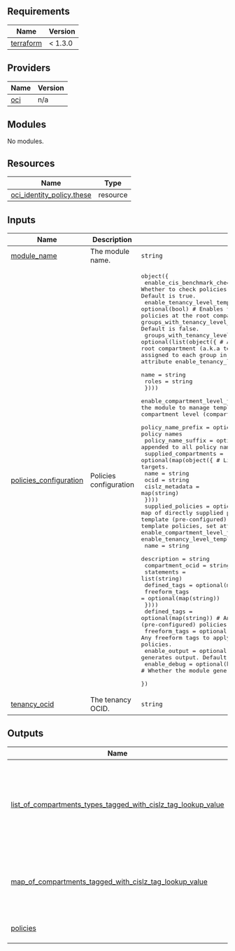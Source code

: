 ## Requirements

| Name | Version |
|------|---------|
| <a name="requirement_terraform"></a> [terraform](#requirement\_terraform) | < 1.3.0 |

## Providers

| Name | Version |
|------|---------|
| <a name="provider_oci"></a> [oci](#provider\_oci) | n/a |

## Modules

No modules.

## Resources

| Name | Type |
|------|------|
| [oci_identity_policy.these](https://registry.terraform.io/providers/oracle/oci/latest/docs/resources/identity_policy) | resource |

## Inputs

| Name | Description | Type | Default | Required |
|------|-------------|------|---------|:--------:|
| <a name="input_module_name"></a> [module\_name](#input\_module\_name) | The module name. | `string` | `"iam-policies"` | no |
| <a name="input_policies_configuration"></a> [policies\_configuration](#input\_policies\_configuration) | Policies configuration | <pre>object({<br>    enable_cis_benchmark_checks = optional(bool) # Whether to check policies for CIS Foundations Benchmark recommendations. Default is true.<br>    enable_tenancy_level_template_policies = optional(bool) # Enables the module to manage template (pre-configured) policies at the root compartment) (a.k.a tenancy) level. Attribute groups_with_tenancy_level_roles only applies if this is set to true. Default is false.<br>    groups_with_tenancy_level_roles = optional(list(object({ # A list of group names and their roles at the root compartment (a.k.a tenancy) level. Pre-configured policies are assigned to each group in the root compartment. Only applicable if attribute enable_tenancy_level_template_policies is set to true.<br>      name = string<br>      roles = string<br>    })))<br>    enable_compartment_level_template_policies = optional(bool) # Enables the module to manage template (pre-configured) policies at the compartment level (compartments other than root). Default is true.<br>    policy_name_prefix = optional(string) # A prefix to be prepended to all policy names<br>    policy_name_suffix = optional(string) # A suffix to be appended to all policy names<br>    supplied_compartments = optional(map(object({ # List of compartments that are policy targets.<br>      name = string<br>      ocid = string<br>      cislz_metadata = map(string)<br>    })))<br>    supplied_policies = optional(map(object({ # A map of directly supplied policies. Use this to suplement or override the template (pre-configured) policies. For completely overriding the template policies, set attributes enable_compartment_level_template_policies and enable_tenancy_level_template_policies to false.<br>      name             = string<br>      description      = string<br>      compartment_ocid = string<br>      statements       = list(string)<br>      defined_tags     = optional(map(string))<br>      freeform_tags    = optional(map(string))<br>    })))<br>    defined_tags = optional(map(string)) # Any defined tags to apply on the template (pre-configured) policies.<br>    freeform_tags = optional(map(string)) # Any freeform tags to apply on the template (pre-configured) policies.<br>    enable_output = optional(bool) # Whether the module generates output. Default is false.<br>    enable_debug = optional(bool) # # Whether the module generates debug output. Default is false.<br>  })</pre> | n/a | yes |
| <a name="input_tenancy_ocid"></a> [tenancy\_ocid](#input\_tenancy\_ocid) | The tenancy OCID. | `string` | n/a | yes |

## Outputs

| Name | Description |
|------|-------------|
| <a name="output_list_of_compartments_types_tagged_with_cislz_tag_lookup_value"></a> [list\_of\_compartments\_types\_tagged\_with\_cislz\_tag\_lookup\_value](#output\_list\_of\_compartments\_types\_tagged\_with\_cislz\_tag\_lookup\_value) | An internal list with compartments tagged with cislz\_tag\_lookup\_value. Used to find if an enclosing compartment is available. Enabled if enable\_debug attribute is true. |
| <a name="output_map_of_compartments_tagged_with_cislz_tag_lookup_value"></a> [map\_of\_compartments\_tagged\_with\_cislz\_tag\_lookup\_value](#output\_map\_of\_compartments\_tagged\_with\_cislz\_tag\_lookup\_value) | An internal map driving the assignment of pre-configured policies according to cislz tags. Enabled if enable\_debug attribute is true. |
| <a name="output_policies"></a> [policies](#output\_policies) | The policies. Enabled if enable\_output attribute is true. |
